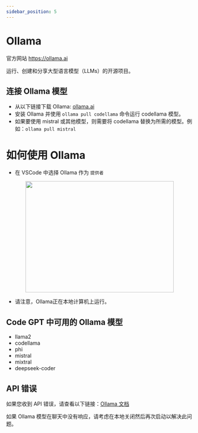 ```yaml
---
sidebar_position: 5
---
```


# Ollama
官方网站 https://ollama.ai

运行、创建和分享大型语言模型（LLMs）的开源项目。
## 连接 Ollama 模型
- 从以下链接下载 Ollama: [ollama.ai](https://ollama.ai/)
- 安装 Ollama 并使用 ```ollama pull codellama``` 命令运行 codellama 模型。
- 如果要使用 mistral 或其他模型，则需要将 codellama 替换为所需的模型。例如：```ollama pull mistral```

# 如何使用 Ollama
- 在 VSCode 中选择 Ollama 作为 `提供者`
 
<p align="center">
      <img width="400" height="300" src="https://github.com/davila7/code-gpt-docs/assets/37567214/a5e3eda0-1609-44b4-bffb-a275ba2562b0" />
</p>
 
- 请注意，Ollama正在本地计算机上运行。

## Code GPT 中可用的 Ollama 模型
- llama2
- codellama
- phi
- mistral
- mixtral
- deepseek-coder

## API 错误
如果您收到 API 错误，请查看以下链接：[Ollama 文档](https://ollama.ai/)

如果 Ollama 模型在聊天中没有响应，请考虑在本地关闭然后再次启动以解决此问题。

<p align="center">
      <img width="250" height="00" src="https://github.com/davila7/code-gpt-docs/assets/37567214/4bd4e2c8-dbfb-46f3-b4d3-c3484cc7692c" />
</p>
